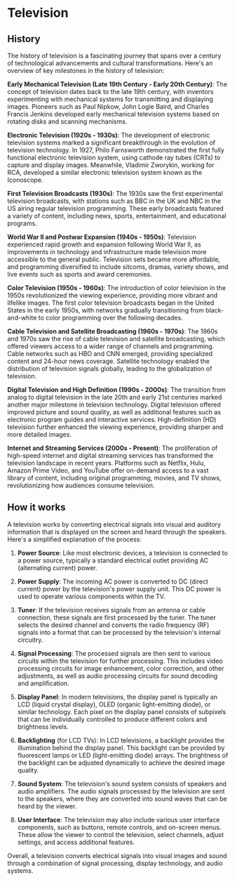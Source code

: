 

# Television

## History

The history of television is a fascinating journey that spans over a century of technological advancements and cultural transformations. Here's an overview of key milestones in the history of television:

**Early Mechanical Television (Late 19th Century - Early 20th Century)**: The concept of television dates back to the late 19th century, with inventors experimenting with mechanical systems for transmitting and displaying images. Pioneers such as Paul Nipkow, John Logie Baird, and Charles Francis Jenkins developed early mechanical television systems based on rotating disks and scanning mechanisms.

**Electronic Television (1920s - 1930s)**: The development of electronic television systems marked a significant breakthrough in the evolution of television technology. In 1927, Philo Farnsworth demonstrated the first fully functional electronic television system, using cathode ray tubes (CRTs) to capture and display images. Meanwhile, Vladimir Zworykin, working for RCA, developed a similar electronic television system known as the Iconoscope.

**First Television Broadcasts (1930s)**: The 1930s saw the first experimental television broadcasts, with stations such as BBC in the UK and NBC in the US airing regular television programming. These early broadcasts featured a variety of content, including news, sports, entertainment, and educational programs.

**World War II and Postwar Expansion (1940s - 1950s)**: Television experienced rapid growth and expansion following World War II, as improvements in technology and infrastructure made television more accessible to the general public. Television sets became more affordable, and programming diversified to include sitcoms, dramas, variety shows, and live events such as sports and award ceremonies.

**Color Television (1950s - 1960s)**: The introduction of color television in the 1950s revolutionized the viewing experience, providing more vibrant and lifelike images. The first color television broadcasts began in the United States in the early 1950s, with networks gradually transitioning from black-and-white to color programming over the following decades.

**Cable Television and Satellite Broadcasting (1960s - 1970s)**: The 1960s and 1970s saw the rise of cable television and satellite broadcasting, which offered viewers access to a wider range of channels and programming. Cable networks such as HBO and CNN emerged, providing specialized content and 24-hour news coverage. Satellite technology enabled the distribution of television signals globally, leading to the globalization of television.

**Digital Television and High Definition (1990s - 2000s)**: The transition from analog to digital television in the late 20th and early 21st centuries marked another major milestone in television technology. Digital television offered improved picture and sound quality, as well as additional features such as electronic program guides and interactive services. High-definition (HD) television further enhanced the viewing experience, providing sharper and more detailed images.

**Internet and Streaming Services (2000s - Present)**: The proliferation of high-speed internet and digital streaming services has transformed the television landscape in recent years. Platforms such as Netflix, Hulu, Amazon Prime Video, and YouTube offer on-demand access to a vast library of content, including original programming, movies, and TV shows, revolutionizing how audiences consume television.

## How it works

A television works by converting electrical signals into visual and auditory information that is displayed on the screen and heard through the speakers. Here's a simplified explanation of the process:

1. **Power Source**: Like most electronic devices, a television is connected to a power source, typically a standard electrical outlet providing AC (alternating current) power.

2. **Power Supply**: The incoming AC power is converted to DC (direct current) power by the television's power supply unit. This DC power is used to operate various components within the TV.

3. **Tuner**: If the television receives signals from an antenna or cable connection, these signals are first processed by the tuner. The tuner selects the desired channel and converts the radio frequency (RF) signals into a format that can be processed by the television's internal circuitry.

4. **Signal Processing**: The processed signals are then sent to various circuits within the television for further processing. This includes video processing circuits for image enhancement, color correction, and other adjustments, as well as audio processing circuits for sound decoding and amplification.

5. **Display Panel**: In modern televisions, the display panel is typically an LCD (liquid crystal display), OLED (organic light-emitting diode), or similar technology. Each pixel on the display panel consists of subpixels that can be individually controlled to produce different colors and brightness levels.

6. **Backlighting** (for LCD TVs): In LCD televisions, a backlight provides the illumination behind the display panel. This backlight can be provided by fluorescent lamps or LED (light-emitting diode) arrays. The brightness of the backlight can be adjusted dynamically to achieve the desired image quality.

7. **Sound System**: The television's sound system consists of speakers and audio amplifiers. The audio signals processed by the television are sent to the speakers, where they are converted into sound waves that can be heard by the viewer.

8. **User Interface**: The television may also include various user interface components, such as buttons, remote controls, and on-screen menus. These allow the viewer to control the television, select channels, adjust settings, and access additional features.

Overall, a television converts electrical signals into visual images and sound through a combination of signal processing, display technology, and audio systems.